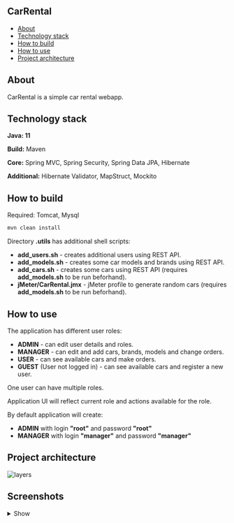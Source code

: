 ## CarRental

- [About](#about)
- [Technology stack](#technology-stack)
- [How to build](#how-to-build)
- [How to use](#how-to-use)
- [Project architecture](#project-architecture)

## About
CarRental is a simple car rental webapp.

## Technology stack
**Java: 11**

**Build:** Maven

**Core:** Spring MVC, Spring Security, Spring Data JPA, Hibernate

**Additional:** Hibernate Validator, MapStruct, Mockito

## How to build
Required: Tomcat, Mysql

```sh
mvn clean install
```

Directory **.utils** has additional shell scripts:
- **add_users.sh** - creates additional users using REST API.
- **add_models.sh** - creates some car models and brands using REST API.
- **add_cars.sh** - creates some cars using REST API (requires **add_models.sh** to be run beforhand).
- **jMeter/CarRental.jmx** - jMeter profile to generate random cars (requires **add_models.sh** to be run beforhand).

## How to use
The application has different user roles:
- **ADMIN** - can edit user details and roles.
- **MANAGER** - can edit and add cars, brands, models and change orders.
- **USER** - can see available cars and make orders.
- **GUEST** (User not logged in) - can see available cars and register a new user.

One user can have multiple roles.

Application UI will reflect current role and actions available for the role.

By default application will create:
- **ADMIN** with login **"root"** and password **"root"**
- **MANAGER** with login **"manager"** and password **"manager"**

## Project architecture
![layers](https://user-images.githubusercontent.com/114758136/211890854-582977c3-3732-41bb-8376-8e868b0f9ab7.jpg)


## Screenshots
<details>
  <summary>Show</summary>
  <img src="https://user-images.githubusercontent.com/114758136/215787284-a56cfdbf-fc9f-430d-9360-b66d7e71885d.jpg">
  <img src="https://user-images.githubusercontent.com/114758136/215787295-f5a93803-485b-41fa-9d0c-d1a7ba628292.jpg">
  
</details>
